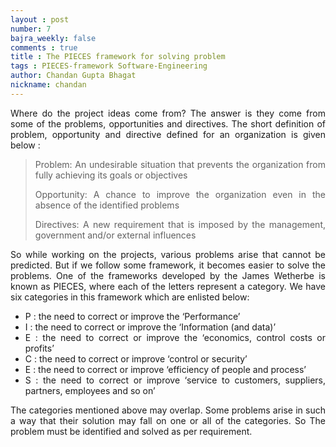 ```yaml
---
layout : post
number: 7
bajra_weekly: false
comments : true
title : The PIECES framework for solving problem
tags : PIECES-framework Software-Engineering
author: Chandan Gupta Bhagat
nickname: chandan
---
```


<p align="justify">Where do the project ideas come from? The answer is they come from some of the problems, opportunities and directives. The short definition of problem, opportunity and directive defined for an organization is given below :</p>

<blockquote>
<p align="justify">Problem: An undesirable situation that prevents the organization from fully achieving its goals or objectives</p>
<p align="justify">Opportunity: A chance to improve the organization even in the absence of the identified problems</p>
<p align="justify">Directives: A new requirement that is imposed by the management, government and/or external influences</p>
</blockquote>
<p align="justify">So while working on the projects, various problems arise that cannot be predicted. But if we follow some framework, it becomes easier to solve the problems. One of the frameworks developed by the James Wetherbe is known as PIECES, where each of the letters represent a category. We have six categories in this framework which are enlisted below:</p>

<ul>
 	<li>
<div align="justify">P : the need to correct or improve the ‘Performance’</div></li>
 	<li>
<div align="justify">I : the need to correct or improve the ‘Information (and data)’</div></li>
 	<li>
<div align="justify">E : the need to correct or improve the ‘economics, control costs or profits’</div></li>
 	<li>
<div align="justify">C : the need to correct or improve ‘control or security’</div></li>
 	<li>
<div align="justify">E : the need to correct or improve ‘efficiency of people and process’</div></li>
 	<li>
<div align="justify">S : the need to correct or improve ‘service to customers, suppliers, partners, employees and so on’</div></li>
</ul>
<p align="justify">The categories mentioned above may overlap. Some problems arise in such a way that their solution may fall on one or all of the categories. So The problem must be identified and solved as per requirement.</p>